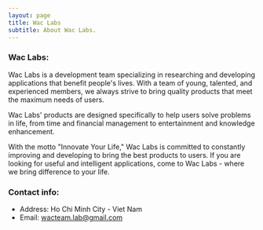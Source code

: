 ```yaml
---
layout: page
title: Wac Labs
subtitle: About Wac Labs.
---
```


### Wac Labs:

Wac Labs is a development team specializing in researching and developing applications that benefit people's lives. With a team of young, talented, and experienced members, we always strive to bring quality products that meet the maximum needs of users.

Wac Labs' products are designed specifically to help users solve problems in life, from time and financial management to entertainment and knowledge enhancement.

With the motto "Innovate Your Life," Wac Labs is committed to constantly improving and developing to bring the best products to users. If you are looking for useful and intelligent applications, come to Wac Labs - where we bring difference to your life.

### Contact info:

- Address: Ho Chi Minh City - Viet Nam
- Email: wacteam.lab@gmail.com
